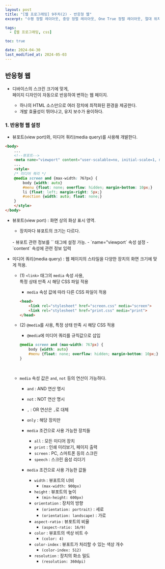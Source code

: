 ```yaml
---
layout: post
title: "[웹 프로그래밍] 9주차(2) - 반응형 웹"
excerpt: "수평 정렬 레이아웃, 중앙 정렬 레이아웃, One True 정렬 레이아웃, 절대 위치 요소 배치, 중앙 요소 배치"

tags:
  - [웹 프로그래밍, css]

toc: true

date: 2024-04-30
last_modified_at: 2024-05-03
---
```

## 반응형 웹
- 디바이스의 스크린 크기에 맞게,  
페이지 디자인이 자동으로 반응하여 변하는 웹 페이지.  

  - 하나의 HTML 소스만으로 여러 장치에 최적화된 환경을 제공한다.  
  - 개발 효율성이 뛰어나고, 유지 보수가 용이하다.  

### 1. 반응형 웹 설정
- 뷰포트(view port)와, 미디어 쿼리(media query)를 사용해 개발한다.  

```html
<body>
    ...
    <!--뷰포트-->
    <meta name="viewport" content="user-scalable=no, initial-scale=1, maximum-scale=1">
    ...
    <style>
    /* 미디어 쿼리 */
    @media screen and {max-width: 767px} {
        body {width: auto}
        #menu {float: none; overflow: hidden; margin-bottom: 10px;}
        li {float: left; margin-right: 5px;}
        #section {width: auto; float: none;}
    }
    </style>
</body>
```

- 뷰포트(view port) : 화면 상의 화상 표시 영역.
  - 장치마다 뷰포트의 크기는 다르다.  
  <br>
  - 뷰포트 관련 정보를 `<meta>` 태그에 설정 가능.  
    - `name="viewport` 속성 설정
    - `content` 속성에 관련 정보 입력  

- 미디어 쿼리(media query) : 웹 페이지의 스타일을 다양한 장치의 화면 크기에 맞게 적용.
  - (1) `<link>` 태그의 `media` 속성 사용,  
  특정 상태 만족 시 해당 CSS 파일 적용  

    - `media` 속성 값에 따라 다른 CSS 파일이 적용  

    ```html
    <head>
        <link rel="stylesheet" href="screen.css" media="screen">
        <link rel="stylesheet" href="print.css" media="print">
    </head>
    ```

  - (2) `@media`를 사용, 특정 상태 만족 시 해당 CSS 적용
    
    - `@media`에 미디어 쿼리를 규칙값으로 삽입  

    ```css
    @media screen and (max-width: 767px) {
        body {width: auto}
        #menu {float: none; overflow: hidden; margin-bottom: 10px;}
    }
    ```

    <br>

  - `media` 속성 값은 `and`, `not` 등의 연산이 가능하다.  
      - `and` : AND 연산 명시
      - `not` : NOT 연산 명시
      - `,` : OR 연산은 `,`로 대체
      - `only` : 해당 장치만

    - `media` 조건으로 사용 가능한 장치들  
      - `all` : 모든 미디어 장치
      - `print` : 인쇄 미리보기, 페이지 출력
      - `screen` : PC, 스마트폰 등의 스크린
      - `speech` : 스크린 음성 리더기

    - `media` 조건으로 사용 가능한 값들  
      - `width` : 뷰포트의 너비
        - `(max-width: 900px)`
      - `height` : 뷰포트의 높이
        - `(min-height: 600px)`
      - `orientation` : 장치의 방향
        - `(orientation: portrait)` : 세로
        - `(orientation: landscape)` : 가로
      - `aspect-ratio` : 뷰포트의 비율  
        - `(aspect-ratio: 16/9)`
      - `color` : 뷰포트의 색상 비트 수  
        - `(color: 4)`
      - `color-index` : 뷰포트가 처리할 수 있는 색상 개수  
        - `(color-index: 512)`
      - `resolution` : 장치의 화소 밀도
        - `(resolution: 360dpi)`